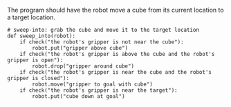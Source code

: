 

The program should have the robot move a cube from its current location to a target location.

```
# sweep-into: grab the cube and move it to the target location
def sweep_into(robot):
    if check("the robot's gripper is not near the cube"):
        robot.put("gripper above cube")
    if check("the robot's gripper is above the cube and the robot's gripper is open"):
        robot.drop("gripper around cube")
    if check("the robot's gripper is near the cube and the robot's gripper is closed"):
        robot.move("gripper to goal with cube")
    if check("the robot's gripper is near the target"):
        robot.put("cube down at goal")
```